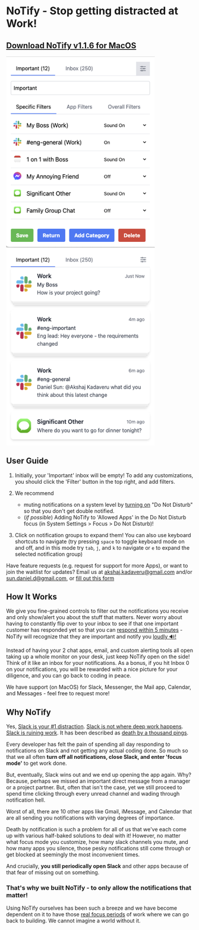 # NoTify - Stop getting distracted at Work!

## [Download NoTify v1.1.6 for MacOS](https://github.com/No-Tify/NoTify-desktop-releases/releases/download/v1.1.6/notify-darwin-universal-1.1.6.zip)

<img src="pitch_images/PreFilter.png" alt="PreFilter" width="400"/>
<img src="pitch_images/PreNotifications.png" align="top" alt="PreNotifications" width="400"/>

## User Guide

1. Initially, your 'Important' inbox will be empty! To add any customizations, you should click the 'Filter' button in the top right, and add filters.

2. We recommend

   - muting notifications on a system level by [turning on](https://support.apple.com/en-gb/guide/mac-help/mchl999b7c1a/mac) "Do Not Disturb" so that you don't get double notified.
   - (_if possible_) Adding NoTify to 'Allowed Apps' in the Do Not Disturb focus (in System Settings > Focus > Do Not Disturb)!

3. Click on notification groups to expand them! You can also use keyboard shortcuts to navigate (try pressing `space` to toggle keyboard mode on and off, and in this mode try `tab`, `j`, and `k` to navigate or `e` to expand the selected notification group)

<!-- You can also follow along in the video below -->

Have feature requests (e.g. request for support for more Apps), or want to join the waitlist for updates? Email us at akshaj.kadaveru@gmail.com and/or sun.daniel.d@gmail.com, or [fill out this form](https://forms.gle/Xwjodpj44C3PKeEm8)

## How It Works

We give you fine-grained controls to filter out the notifications you receive and only show/alert you about the stuff that matters. Never worry about having to constantly flip over to your inbox to see if that one important customer has responded yet so that you can [respond within 5 minutes](https://conversion-monster.com/lead-response-time/) - NoTify will recognize that they are important and notify you [loudly 🔊!](pitch_images/notification_sound.wav)

Instead of having your 2 chat apps, email, and custom alerting tools all open taking up a whole monitor on your desk, just keep NoTify open on the side! Think of it like an inbox for your notifications. As a bonus, if you hit Inbox 0 on your notifications, you will be rewarded with a nice picture for your diligence, and you can go back to coding in peace.

We have support (on MacOS) for Slack, Messenger, the Mail app, Calendar, and Messages - feel free to request more!

## Why NoTify

Yes, [Slack is your #1 distraction](https://www.forbes.com/sites/lucianapaulise/2023/05/04/yes-slack-is-your-1-distraction-here-is-how-to-improve-your-productivity/?sh=837f6db3bff8). [Slack is not where deep work happens](https://blog.nuclino.com/slack-is-not-where-deep-work-happens). [Slack is ruining work](https://www.wired.co.uk/article/slack-ruining-work). It has been described as [death by a thousand pings](https://medium.com/counter-intuition/the-hidden-side-of-using-slack-2443d9b66f8a).

Every developer has felt the pain of spending all day responding to notifications on Slack and not getting any actual coding done. So much so that we all often **turn off all notifications, close Slack, and enter 'focus mode'** to get work done.

But, eventually, Slack wins out and we end up opening the app again. Why? Because, perhaps we missed an important direct message from a manager or a project partner. But, often that isn't the case, yet we still proceed to spend time clicking through every unread channel and wading through notification hell.

Worst of all, there are 10 other apps like Gmail, iMessage, and Calendar that are all sending you notifications with varying degrees of importance.

Death by notification is such a problem for all of us that we've each come up with various half-baked solutions to deal with it! However, no matter what focus mode you customize, how many slack channels you mute, and how many apps you silence, those pesky notifications still come through or get blocked at seemingly the most inconvenient times.

And crucially, **you still periodically open Slack** and other apps because of that fear of missing out on something.

### **That's why we built NoTify - to only allow the notifications that matter!**

Using NoTify ourselves has been such a breeze and we have become dependent on it to have those [real focus periods](https://www.getclockwise.com/blog/what-is-focus-time#:~:text=Focus%20Time%20is%20two%20or,give%20it%20your%20undivided%20attention) of work where we can go back to building. We cannot imagine a world without it.
